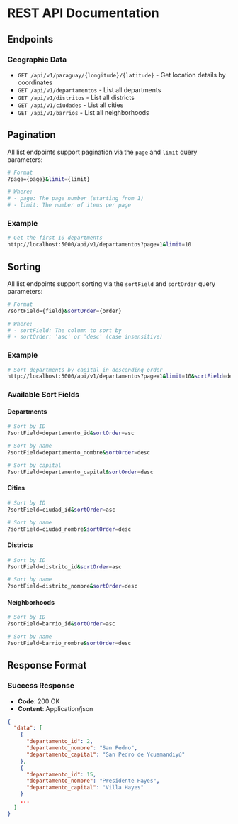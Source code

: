 # REST API Documentation

## Endpoints

### Geographic Data

- `GET /api/v1/paraguay/{longitude}/{latitude}` - Get location details by coordinates
- `GET /api/v1/departamentos` - List all departments
- `GET /api/v1/distritos` - List all districts
- `GET /api/v1/ciudades` - List all cities
- `GET /api/v1/barrios` - List all neighborhoods

## Pagination

All list endpoints support pagination via the `page` and `limit` query parameters:

```bash
# Format
?page={page}&limit={limit}

# Where:
# - page: The page number (starting from 1)
# - limit: The number of items per page
```

### Example

```bash
# Get the first 10 departments
http://localhost:5000/api/v1/departamentos?page=1&limit=10
```

## Sorting

All list endpoints support sorting via the `sortField` and `sortOrder` query parameters:

```bash
# Format
?sortField={field}&sortOrder={order}

# Where:
# - sortField: The column to sort by
# - sortOrder: 'asc' or 'desc' (case insensitive)
```

### Example

```bash
# Sort departments by capital in descending order
http://localhost:5000/api/v1/departamentos?page=1&limit=10&sortField=departamento_capital&sortOrder=desc
```

### Available Sort Fields

#### Departments

```bash
# Sort by ID
?sortField=departamento_id&sortOrder=asc

# Sort by name
?sortField=departamento_nombre&sortOrder=desc

# Sort by capital
?sortField=departamento_capital&sortOrder=desc
```

#### Cities

```bash
# Sort by ID
?sortField=ciudad_id&sortOrder=asc

# Sort by name
?sortField=ciudad_nombre&sortOrder=desc
```

#### Districts

```bash
# Sort by ID
?sortField=distrito_id&sortOrder=asc

# Sort by name
?sortField=distrito_nombre&sortOrder=desc
```

#### Neighborhoods

```bash
# Sort by ID
?sortField=barrio_id&sortOrder=asc

# Sort by name
?sortField=barrio_nombre&sortOrder=desc
```

## Response Format

### Success Response

- **Code**: 200 OK
- **Content**: Application/json

```json
{
  "data": [
    {
      "departamento_id": 2,
      "departamento_nombre": "San Pedro",
      "departamento_capital": "San Pedro de Ycuamandiyú"
    },
    {
      "departamento_id": 15,
      "departamento_nombre": "Presidente Hayes",
      "departamento_capital": "Villa Hayes"
    }
    ...
  ]
}

```
